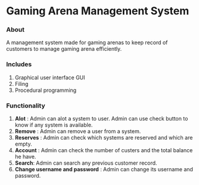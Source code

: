 # Gaming Arena Management System
### About
A management system made for gaming arenas to keep record of customers to manage gaming arena efficiently.
### Includes
1. Graphical user interface GUI
2. Filing
3. Procedural programming
### Functionality
1. __Alot__ : Admin can alot a system to user. Admin can use check button to know if any system is available.
2. __Remove__ : Admin can remove a user from a system.
3. __Reserves__ : Admin can check which systems are reserved and which are empty.
4. __Account__ : Admin can check the number of custers and the total balance he have.
5. __Search__: Admin can search any previous customer record.
6. __Change username and password__ : Admin can change its username and password.
